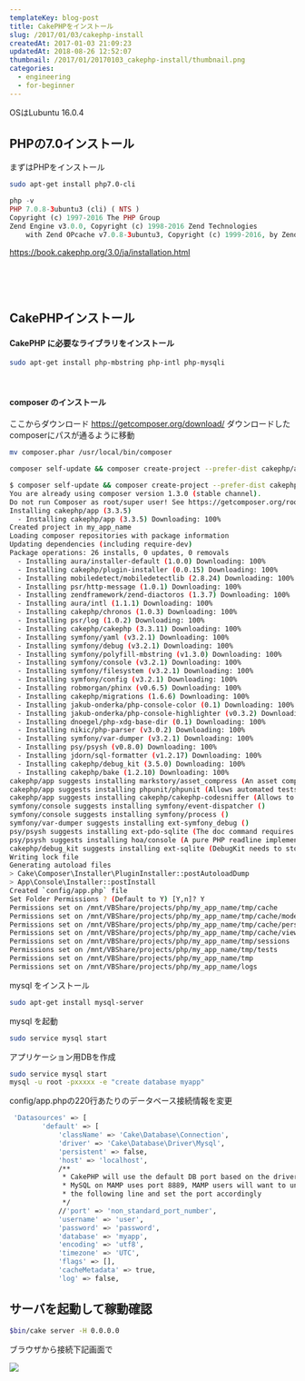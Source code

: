 ```yaml
---
templateKey: blog-post
title: CakePHPをインストール
slug: /2017/01/03/cakephp-install
createdAt: 2017-01-03 21:09:23
updatedAt: 2018-08-26 12:52:07
thumbnail: /2017/01/20170103_cakephp-install/thumbnail.png
categories:
  - engineering
  - for-beginner
---
```


OSはLubuntu 16.0.4

<h2 class="chapter">PHPの7.0インストール</h2>
まずはPHPをインストール

```bash
sudo apt-get install php7.0-cli

```

```php
php -v
PHP 7.0.8-3ubuntu3 (cli) ( NTS )
Copyright (c) 1997-2016 The PHP Group
Zend Engine v3.0.0, Copyright (c) 1998-2016 Zend Technologies
    with Zend OPcache v7.0.8-3ubuntu3, Copyright (c) 1999-2016, by Zend Technologies

```

<a href="https://book.cakephp.org/3.0/ja/installation.html">https://book.cakephp.org/3.0/ja/installation.html</a>

&nbsp;

<div class="after-intro"></div>

&nbsp;

<h2>CakePHPインストール</h2>

<h4>CakePHP に必要なライブラリをインストール</h4>

```bash
sudo apt-get install php-mbstring php-intl php-mysqli

```

&nbsp;

<h4>composer のインストール</h4>

ここからダウンロード
<a href="https://getcomposer.org/download/">https://getcomposer.org/download/</a>
ダウンロードしたcomposerにパスが通るように移動

```bash
mv composer.phar /usr/local/bin/composer
```


```bash
composer self-update && composer create-project --prefer-dist cakephp/app my_app_name
```



```bash
$ composer self-update && composer create-project --prefer-dist cakephp/app my_app_name
You are already using composer version 1.3.0 (stable channel).
Do not run Composer as root/super user! See https://getcomposer.org/root for details
Installing cakephp/app (3.3.5)
  - Installing cakephp/app (3.3.5) Downloading: 100%
Created project in my_app_name
Loading composer repositories with package information
Updating dependencies (including require-dev)
Package operations: 26 installs, 0 updates, 0 removals
  - Installing aura/installer-default (1.0.0) Downloading: 100%
  - Installing cakephp/plugin-installer (0.0.15) Downloading: 100%
  - Installing mobiledetect/mobiledetectlib (2.8.24) Downloading: 100%
  - Installing psr/http-message (1.0.1) Downloading: 100%
  - Installing zendframework/zend-diactoros (1.3.7) Downloading: 100%
  - Installing aura/intl (1.1.1) Downloading: 100%
  - Installing cakephp/chronos (1.0.3) Downloading: 100%
  - Installing psr/log (1.0.2) Downloading: 100%
  - Installing cakephp/cakephp (3.3.11) Downloading: 100%
  - Installing symfony/yaml (v3.2.1) Downloading: 100%
  - Installing symfony/debug (v3.2.1) Downloading: 100%
  - Installing symfony/polyfill-mbstring (v1.3.0) Downloading: 100%
  - Installing symfony/console (v3.2.1) Downloading: 100%
  - Installing symfony/filesystem (v3.2.1) Downloading: 100%
  - Installing symfony/config (v3.2.1) Downloading: 100%
  - Installing robmorgan/phinx (v0.6.5) Downloading: 100%
  - Installing cakephp/migrations (1.6.6) Downloading: 100%
  - Installing jakub-onderka/php-console-color (0.1) Downloading: 100%
  - Installing jakub-onderka/php-console-highlighter (v0.3.2) Downloading: 100%
  - Installing dnoegel/php-xdg-base-dir (0.1) Downloading: 100%
  - Installing nikic/php-parser (v3.0.2) Downloading: 100%
  - Installing symfony/var-dumper (v3.2.1) Downloading: 100%
  - Installing psy/psysh (v0.8.0) Downloading: 100%
  - Installing jdorn/sql-formatter (v1.2.17) Downloading: 100%
  - Installing cakephp/debug_kit (3.5.0) Downloading: 100%
  - Installing cakephp/bake (1.2.10) Downloading: 100%
cakephp/app suggests installing markstory/asset_compress (An asset compression plugin which provides file concatenation and a flexible filter system for preprocessing and minification.)
cakephp/app suggests installing phpunit/phpunit (Allows automated tests to be run without system-wide install.)
cakephp/app suggests installing cakephp/cakephp-codesniffer (Allows to check the code against the coding standards used in CakePHP.)
symfony/console suggests installing symfony/event-dispatcher ()
symfony/console suggests installing symfony/process ()
symfony/var-dumper suggests installing ext-symfony_debug ()
psy/psysh suggests installing ext-pdo-sqlite (The doc command requires SQLite to work.)
psy/psysh suggests installing hoa/console (A pure PHP readline implementation. You'll want this if your PHP install doesn't already support readline or libedit.)
cakephp/debug_kit suggests installing ext-sqlite (DebugKit needs to store panel data in a database. SQLite is simple and easy to use.)
Writing lock file
Generating autoload files
> Cake\Composer\Installer\PluginInstaller::postAutoloadDump
> App\Console\Installer::postInstall
Created `config/app.php` file
Set Folder Permissions ? (Default to Y) [Y,n]? Y
Permissions set on /mnt/VBShare/projects/php/my_app_name/tmp/cache
Permissions set on /mnt/VBShare/projects/php/my_app_name/tmp/cache/models
Permissions set on /mnt/VBShare/projects/php/my_app_name/tmp/cache/persistent
Permissions set on /mnt/VBShare/projects/php/my_app_name/tmp/cache/views
Permissions set on /mnt/VBShare/projects/php/my_app_name/tmp/sessions
Permissions set on /mnt/VBShare/projects/php/my_app_name/tmp/tests
Permissions set on /mnt/VBShare/projects/php/my_app_name/tmp
Permissions set on /mnt/VBShare/projects/php/my_app_name/logs

```

mysql をインストール
```bash
sudo apt-get install mysql-server
```

mysql を起動
```bash
sudo service mysql start
```

アプリケーション用DBを作成
```bash
sudo service mysql start
mysql -u root -pxxxxx -e "create database myapp"

```

config/app.phpの220行あたりのデータベース接続情報を変更

```bash
 'Datasources' => [
        'default' => [
            'className' => 'Cake\Database\Connection',
            'driver' => 'Cake\Database\Driver\Mysql',
            'persistent' => false,
            'host' => 'localhost',
            /**
             * CakePHP will use the default DB port based on the driver selected
             * MySQL on MAMP uses port 8889, MAMP users will want to uncomment
             * the following line and set the port accordingly
             */
            //'port' => 'non_standard_port_number',
            'username' => 'user',
            'password' => 'password',
            'database' => 'myapp',
            'encoding' => 'utf8',
            'timezone' => 'UTC',
            'flags' => [],
            'cacheMetadata' => true,
            'log' => false,

```

<h2>サーバを起動して稼動確認</h2>

```bash
$bin/cake server -H 0.0.0.0
```

ブラウザから接続下記画面で

<img class="post-image" src="https://s3-ap-northeast-1.amazonaws.com/statics.ver-1-0.net/uploads/2017/01/20170103_cakephp-install/%E3%82%B9%E3%82%AF%E3%83%AA%E3%83%BC%E3%83%B3%E3%82%B7%E3%83%A7%E3%83%83%E3%83%88-2017-01-03-18.52.23-300x274.png"/>
